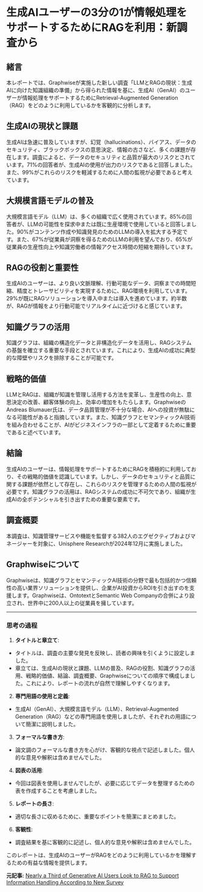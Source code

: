 # 生成AIユーザーの3分の1が情報処理をサポートするためにRAGを利用：新調査から

## 緒言

本レポートでは、Graphwiseが実施した新しい調査「LLMとRAGの現状：生成AIに向けた知識組織の準備」から得られた情報を基に、生成AI（GenAI）のユーザーが情報処理をサポートするためにRetrieval-Augmented Generation（RAG）をどのように利用しているかを客観的に分析します。

## 生成AIの現状と課題

生成AIは急速に普及していますが、幻覚（hallucinations）、バイアス、データのセキュリティ、ブラックボックスの意思決定、情報の古さなど、多くの課題が存在します。調査によると、データのセキュリティと品質が最大のリスクとされています。71%の回答者が、生成AIの使用が出力のリスクであると回答しました。また、99%がこれらのリスクを軽減するために人間の監視が必要であると考えています。

## 大規模言語モデルの普及

大規模言語モデル（LLM）は、多くの組織で広く使用されています。85%の回答者が、LLMの可能性を探求中または既に生産環境で使用していると回答しました。90%がコンテンツ作成や知識発見のためのLLMの導入を拡大する予定です。また、67%が従業員が洞察を得るためのLLMの利用を望んでおり、65%が従業員の生産性向上や知識労働者の情報アクセス時間の短縮を期待しています。

## RAGの役割と重要性

生成AIのユーザーは、より良い文脈理解、行動可能なデータ、洞察までの時間短縮、精度とトレーサビリティを実現するために、RAG環境を利用しています。29%が既にRAGソリューションを導入中または導入を進めています。約半数が、RAGが情報をより行動可能でリアルタイムに近づけると感じています。

## 知識グラフの活用

知識グラフは、組織の構造化データと非構造化データを活用し、RAGシステムの基盤を確立する重要な手段とされています。これにより、生成AIの成功に典型的な障壁やリスクを排除することが可能です。

## 戦略的価値

LLMとRAGは、組織が知識を管理し活用する方法を変革し、生産性の向上、意思決定の改善、顧客体験の向上、効率の増加をもたらします。GraphwiseのAndreas Blumauer氏は、データ品質管理が不十分な場合、AIへの投資が無駄になる可能性があると指摘しています。また、知識グラフとセマンティックAI技術を組み合わせることが、AIがビジネスインフラの一部として定着するために重要であると述べています。

## 結論

生成AIのユーザーは、情報処理をサポートするためにRAGを積極的に利用しており、その戦略的価値を認識しています。しかし、データのセキュリティと品質に関する課題が依然として存在し、これらのリスクを管理するための人間の監視が必要です。知識グラフの活用は、RAGシステムの成功に不可欠であり、組織が生成AIの全ポテンシャルを引き出すための重要な要素です。

## 調査概要

本調査は、知識管理サービスや機能を監督する382人のエグゼクティブおよびマネージャーを対象に、Unisphere Researchが2024年12月に実施しました。

## Graphwiseについて

Graphwiseは、知識グラフとセマンティックAI技術の分野で最も包括的かつ信頼性の高い業界ソリューションを提供し、企業がAI投資からROIを引き出すのを支援します。Graphwiseは、OntotextとSemantic Web Companyの合併により設立され、世界中に200人以上の従業員を擁しています。

---

### 思考の過程

1. **タイトルと章立て**:
 - タイトルは、調査の主要な発見を反映し、読者の興味を引くように設定しました。
 - 章立ては、生成AIの現状と課題、LLMの普及、RAGの役割、知識グラフの活用、戦略的価値、結論、調査概要、Graphwiseについての順序で構成しました。これにより、レポートの流れが自然で理解しやすくなります。

2. **専門用語の使用と定義**:
 - 生成AI（GenAI）、大規模言語モデル（LLM）、Retrieval-Augmented Generation（RAG）などの専門用語を使用しましたが、それぞれの用語について簡潔に説明しました。

3. **フォーマルな書き方**:
 - 論文調のフォーマルな書き方を心がけ、客観的な視点で記述しました。個人的な意見や解釈は含めませんでした。

4. **図表の活用**:
 - 今回は図表を使用しませんでしたが、必要に応じてデータを整理するための表を作成することを考慮しました。

5. **レポートの長さ**:
 - 適切な長さに収めるために、重要なポイントを簡潔にまとめました。

6. **客観性**:
 - 調査結果を基に客観的に記述し、個人的な意見や解釈は含めませんでした。

このレポートは、生成AIのユーザーがRAGをどのように利用しているかを理解するための有益な情報を提供します。

**元記事:** [Nearly a Third of Generative AI Users Look to RAG to Support Information Handling According to New Survey](https://www.prnewswire.co.uk/news-releases/nearly-a-third-of-generative-ai-users-look-to-rag-to-support-information-handling-according-to-new-survey-302414636.html)